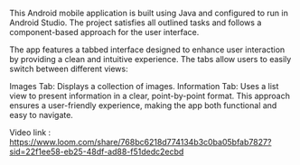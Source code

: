 This Android mobile application is built using Java and configured to run in Android Studio. The project satisfies all outlined tasks and follows a component-based approach for the user interface.

The app features a tabbed interface designed to enhance user interaction by providing a clean and intuitive experience. The tabs allow users to easily switch between different views:

Images Tab: Displays a collection of images.
Information Tab: Uses a list view to present information in a clear, point-by-point format.
This approach ensures a user-friendly experience, making the app both functional and easy to navigate.



Video link : https://www.loom.com/share/768bc6218d774134b3c0ba05bfab7827?sid=22f1ee58-eb25-48df-ad88-f51dedc2ecbd


